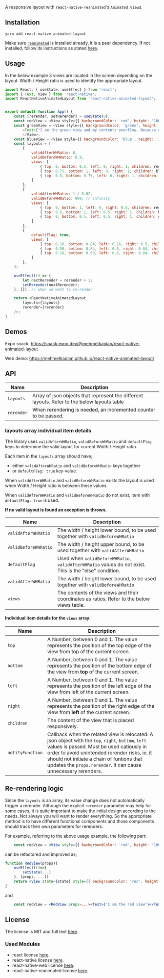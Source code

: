 
A responsive layout with `react-native-reanimated`'s `Animated.View`s.
## Installation

```
yarn add react-native-animated-layout
```

Make sure [`reanimated`](https://docs.swmansion.com/react-native-reanimated/docs/fundamentals/installation/) is installed already, it is a peer dependency. If not installed, follow its instructions as stated [here](https://docs.swmansion.com/react-native-reanimated/docs/fundamentals/installation/).

## Usage

In the below example 3 views are located in the screen depending on the layout. Width / Height ratio is used to identify the appropriate layout.

```javascript
import React, { useState, useEffect } from 'react';
import { Text, View } from 'react-native';
import ReactNativeAnimatedLayout from 'react-native-animated-layout';


export default function App() {
	const [rerender, setRerender] = useState(0);
	const redView = <View style={{ backgroundColor: 'red', height: '100%', width: '100%', }}><Text>{"I am the red view"}</Text></View>;
	const greenView = <View style={{ backgroundColor: 'green', height: '100%', width: '100%', overflow: 'hidden'}}>
		<Text>{"I am the green view and my contents overflow. Because of the overflow prop, the over-flown content is hidden."}</Text><Text>{"0"}</Text><Text>{"1"}</Text><Text>{"2"}</Text><Text>{"3"}</Text><Text>{"4"}</Text><Text>{"5"}</Text><Text>{"6"}</Text><Text>{"7"}</Text><Text>{"8"}</Text><Text>{"9"}</Text><Text>{"10"}</Text><Text>{"11"}</Text><Text>{"12"}</Text><Text>{"13"}</Text><Text>{"14"}</Text><Text>{"15"}</Text><Text>{"16"}</Text><Text>{"17"}</Text><Text>{"18"}</Text><Text>{"19"}</Text><Text>{"20"}</Text><Text>{"21"}</Text><Text>{"22"}</Text><Text>{"23"}</Text><Text>{"24"}</Text><Text>{"25"}</Text><Text>{"26"}</Text><Text>{"27"}</Text><Text>{"28"}</Text><Text>{"29"}</Text>
		</View>;
	const blueView = <View style={{ backgroundColor: 'blue', height: '100%', width: '100%', }}><Text>{"I am the blue view"}</Text></View>;
	const layouts = [
		{
			validAfterWHRatio: 0,
			validBeforeWHRatio: 0.9,
			views: [
				{ top: 0, bottom: 0.5, left: 0, right: 1, children: redView },
				{ top: 0.75, bottom: 1, left: 0, right: 1, children: blueView },
				{ top: 0.5, bottom: 0.75, left: 0, right: 1, children: greenView },
			]
		},
		{
			validAfterWHRatio: 1 / 0.62,
			validBeforeWHRatio: 999, // infinity
			views: [
				{ top: 0, bottom: 1, left: 0, right: 0.5, children: redView },
				{ top: 0.5, bottom: 1, left: 0.5, right: 1, children: blueView },
				{ top: 0, bottom: 0.5, left: 0.5, right: 1, children: greenView },
			]
		},
		{
			defaultFlag: true,
			views: [
				{ top: 0.16, bottom: 0.84, left: 0.16, right: 0.5, children: redView },
				{ top: 0.50, bottom: 0.84, left: 0.5, right: 0.84, children: blueView },
				{ top: 0.16, bottom: 0.50, left: 0.5, right: 0.84, children: greenView },
			]
		},
	];

	useEffect(() => {
		let nextRerender = rerender + 1;
		setRerender(nextRerender);
	}, []); // when we want to re-render

	return <ReactNativeAnimatedLayout
		layouts={layouts}
		rerender={rerender}
	/>;
}
```

## Demos

Expo snack: https://snack.expo.dev/@mehmetkaplan/react-native-animated-layout

Web demo: https://mehmetkaplan.github.io/react-native-animated-layout/

## API

| Name | Description |
|------|-------------|
|  `layouts`  | Array of json objects that represent the different layouts. Refer to the below layouts table | 
|  `rerender` | When rerendering is needed, an incremented counter to be passed. |
### layouts array individual item details

The library uses `validAfterWHRatio`, `validBeforeWHRatio` and `defaultFlag` keys to determine the valid layout for current Width / Height ratio. 

Each item in the `layouts` array should have;
- either `validAfterWHRatio` and `validBeforeWHRatio` keys together
- or `defaultFlag: true` key-value.

When `validAfterWHRatio` and `validBeforeWHRatio` exists the layout is used when Width / Height ratio is between these values.

When `validAfterWHRatio` and `validBeforeWHRatio` do not exist, item with `defaultFlag: true` is used.

**If no valid layout is found an exception is thrown.**

| Name | Description |
|------|-------------|
| `validAfterWHRatio` | The width / height lower bound, to be used together with `validBeforeWHRatio` | 
| `validBeforeWHRatio` | The width / height upper bound, to be used together with `validAfterWHRatio` | 
| `defaultFlag` | Used when `validBeforeWHRatio`, `validAfterWHRatio` values do not exist. This is the "else" condition.|
| `validAfterWHRatio` | The width / height lower bound, to be used together with `validBeforeWHRatio` | 
| `views` | The contents of the views and their coordinates as ratios. Refer to the below views table. |

#### Individual item details for the `views` array:

| Name | Description |
|------|-------------|
| `top` | A Number, between 0 and 1. The value represents the position of the top edge of the view from top of the current screen. | 
| `bottom` | A Number, between 0 and 1. The value represents the position of the bottom edge of the view from **top** of the current screen. |
| `left` | A Number, between 0 and 1. The value represents the position of the left edge of the view from left of the current screen. | 
| `right` | A Number, between 0 and 1. The value represents the position of the right edge of the view from **left** of the current screen. |
| `children` | The content of the view that is placed responsively. |
| `notifyFunction` | Callback when the related view is relocated. A json object with the `top`, `right`, `bottom`, `left` values is passed. Must be used catiously in order to avoid unintended rerender risks, ie. it should not initiate a chain of funtions that updates the `props.rerender`. It can cause unnecessary rerenders. |

## Re-rendering logic

Since the `layouts` is an array, its value change does not automatically trigger a rerender. Although the explicit `rerender` parameter may help for some cases, it is quite important to make the initial design according to the needs. Not always you will want to render everything. So the appropriate method is to have different functional components and those components should track their own parameters for rerenders. 

For example, referring to the above usage example, the following part:

```jsx
	const redView = <View style={{ backgroundColor: 'red', height: '100%', width: '100%', }}><Text>{"I am the red view"}</Text></View>;
```

can be refactored and improved as;

```jsx
function RedView(props){
	useEffect(()=>{
		setState(...)
	}, [props. ...])
	return <View state={state} style={{ backgroundColor: 'red', height: '100%', width: '100%', }}>{props.children}</View>;
}
```
and
```jsx
	const redView = <RedView props=...><Text>{"I am the red view"}</Text></RedView>;
```

## License

The license is MIT and full text [here](LICENSE).

### Used Modules

* react license [here](./OtherLicenses/react.txt).
* react-native license [here](./OtherLicenses/react-native.txt).
* react-native-web license [here](./OtherLicenses/react-native-web.txt).
* react-native-reanimated license [here](./OtherLicenses/react-native-reanimated.txt).
